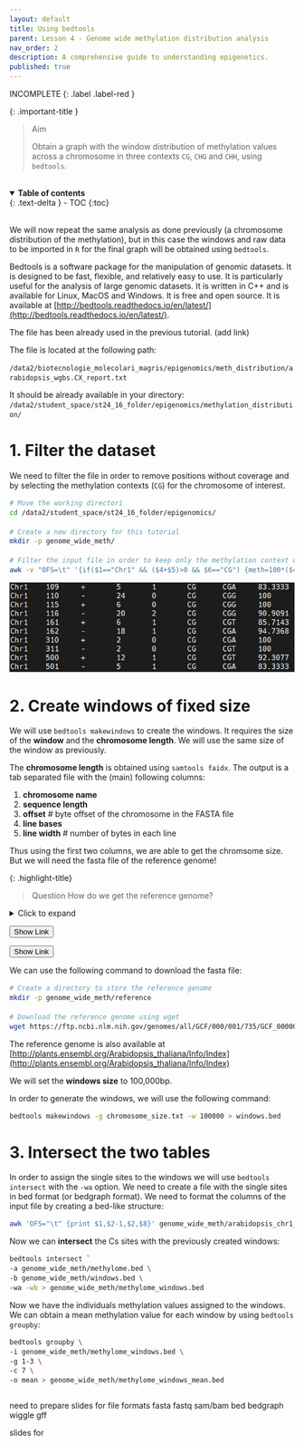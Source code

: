 ```yaml
---
layout: default
title: Using bedtools
parent: Lesson 4 - Genome wide methylation distribution analysis
nav_order: 2
description: A comprehensive guide to understanding epigenetics.
published: true
---
```

INCOMPLETE
{: .label .label-red }

{: .important-title }
> Aim
>
> Obtain a graph with the window distribution of methylation values across a chromosome in three contexts `CG`, `CHG` and `CHH`, using `bedtools`.

<br>
<details open markdown="block">
  <summary>
    <strong>Table of contents</strong>
  </summary>
  {: .text-delta }
- TOC
{:toc}
</details>
<br>


We will now repeat the same analysis as done previously (a chromosome distribution of the methylation), but in this case the windows and raw data to be imported in `R` for the final graph will be obtained using `bedtools`.

Bedtools is a software package for the manipulation of genomic datasets. It is designed to be fast, flexible, and relatively easy to use. It is particularly useful for the analysis of large genomic datasets. It is written in C++ and is available for Linux, MacOS and Windows. It is free and open source. It is available at [http://bedtools.readthedocs.io/en/latest/](http://bedtools.readthedocs.io/en/latest/).

The file has been already used in the previous tutorial. (add link)

The file is located at the following path:

`/data2/biotecnologie_molecolari_magris/epigenomics/meth_distribution/arabidopsis_wgbs.CX_report.txt`

It should be already available in your directory:
`/data2/student_space/st24_16_folder/epigenomics/methylation_distribution/`

# 1. Filter the dataset 
We need to filter the file in order to remove positions without coverage and by selecting the methylation contexts (`CG`) for the chromosome of interest.

```bash
# Move the working directori
cd /data2/student_space/st24_16_folder/epigenomics/

# Create a new directory for this tutorial
mkdir -p genome_wide_meth/

# Filter the input file in order to keep only the methylation context of interest (CG) and to keep sites located on Chr1 with a coverage greater than 0
awk -v "OFS=\t" '{if($1=="Chr1" && ($4+$5)>0 && $6=="CG") {meth=100*($4/($4+$5)); print $0,meth}}' methylation_distribution/arabidopsis_wgbs.CX_report.txt > genome_wide_meth/arabidopsis_chr1_CG_meth.txt
```

![alt text](image-15.png)


# 2. Create windows of fixed size
We will use `bedtools makewindows` to create the windows. It requires the size of the **window** and the **chromosome length**. We will use the same size of the window as previously.

The **chromosome length** is obtained using `samtools faidx`. The output is a tab separated file with the (main) following columns:
1. **chromosome name**
2. **sequence length**
3. **offset** # byte offset of the chromosome in the FASTA file
4. **line bases**
5. **line width** # number of bytes in each line

Thus using the first two columns, we are able to get the chromsome size. But we will need the fasta file of the reference genome!

{: .highlight-title}
> Question
> How do we get the reference genome?
>

<details>
    <summary>Click to expand</summary>
    We can look for the fasta sequencing by performing a search on google for example.

    Try to type in google: Arabidopsis thaliana genome fasta

    ![google search Arabidopsis](image-16.png)

    You will find different options. Try to navigate and look for the fasta file on ncbi database.

</details>


<!-- Hidden link -->
<div id="hidden-link" style="display:none;">
  <a href="https://www.ncbi.nlm.nih.gov/datasets/genome/GCF_000001735.3/" target="_blank">https://www.ncbi.nlm.nih.gov/datasets/genome/GCF_000001735.3/</a>
</div>

<!-- Button to toggle the visibility of the link -->
<button onclick="document.getElementById('hidden-link').style.display='block'; this.style.display='none';">Show Link</button>



<!-- Button to toggle the visibility of the link -->
<button onclick="document.getElementById('hidden-link').style.display='block'; this.style.display='none';">Show Link</button>

<!-- Hidden link -->
<div id="hidden-link" style="display:none;">
  <a href="fasta_file" target="_blank">https://ftp.ncbi.nlm.nih.gov/genomes/all/GCF/000/001/735/GCF_000001735.4_TAIR10.1/GCF_000001735.4_TAIR10.1_genomic.fna.gz</a>
</div>


We can use the following command to download the fasta file:

```bash
# Create a directory to store the reference genome 
mkdir -p genome_wide_meth/reference

# Download the reference genome using wget 
wget https://ftp.ncbi.nlm.nih.gov/genomes/all/GCF/000/001/735/GCF_000001735.4_TAIR10.1/GCF_000001735.4_TAIR10.1_genomic.fna.gz -P genome_wide_meth/reference/
```

The reference genome is also available at [http://plants.ensembl.org/Arabidopsis_thaliana/Info/Index](http://plants.ensembl.org/Arabidopsis_thaliana/Info/Index)



We will set the **windows size** to 100,000bp.

In order to generate the windows, we will use the following command:

```bash
bedtools makewindows -g chromosome_size.txt -w 100000 > windows.bed
```
# 3. Intersect the two tables 
In order to assign the single sites to the windows we will use `bedtools intersect` with the `-wa` option. We need to create a file with the single sites in bed format (or bedgraph format). We need to format the columns of the input file by creating a bed-like structure:

```bash
awk 'OFS="\t" {print $1,$2-1,$2,$8}' genome_wide_meth/arabidopsis_chr1_CG_meth.txt > genome_wide_meth/methylome.bed 
```

Now we can **intersect** the Cs sites with the previously created windows:

```bash
bedtools intersect `
-a genome_wide_meth/methylome.bed \
-b genome_wide_meth/windows.bed \
-wa -wb > genome_wide_meth/methylome_windows.bed
```

Now we have the individuals methylation values assigned to the windows. 
We can obtain a mean methylation value for each window by using `bedtools groupby`:

```bash
bedtools groupby \
-i genome_wide_meth/methylome_windows.bed \
-g 1-3 \
-c 7 \
-o mean > genome_wide_meth/methylome_windows_mean.bed
```

```bash

```

need to prepare slides for 
file formats
fasta
fastq
sam/bam
bed
bedgraph
wiggle
gff


slides for 